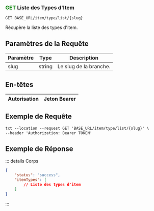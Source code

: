 
### <span style="color:green">GET</span> Liste des Types d'Item

```plaintext
GET BASE_URL/item/type/list/{slug}
```

Récupère la liste des types d'item.

## Paramètres de la Requête

| Paramètre | Type   | Description               |
| --------- | ------ | ------------------------- |
| slug      | string | Le slug de la branche.    |

## En-têtes

| Autorisation | Jeton Bearer |
| ------------- | ----------- |

## Exemple de Requête

```txt
txt --location --request GET 'BASE_URL/item/type/list/{slug}' \
--header 'Authorization: Bearer TOKEN'
```

## Exemple de Réponse

::: details Corps

```json
{
    "status": "success",
    "itemTypes": [
        // Liste des types d'item
    ]
}
```

:::

